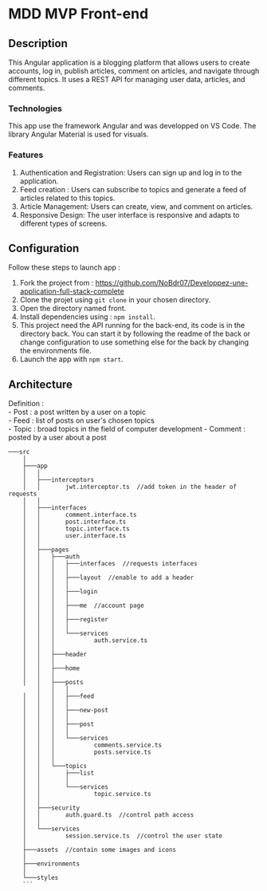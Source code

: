 # MDD MVP Front-end

## Description

This Angular application is a blogging platform that allows users to create accounts, log in, publish articles, comment on articles, and navigate through different topics. 
It uses a REST API for managing user data, articles, and comments.

### Technologies

This app use the framework Angular and was developped on VS Code.
The library Angular Material is used for visuals.

### Features

1. Authentication and Registration: Users can sign up and log in to the application.
2. Feed creation : Users can subscribe to topics and generate a feed of articles related to this topics.
3. Article Management: Users can create, view, and comment on articles.
4. Responsive Design: The user interface is responsive and adapts to different types of screens.

## Configuration

Follow these steps to launch app :

1. Fork the project from : https://github.com/NoBdr07/Developpez-une-application-full-stack-complete
2. Clone the projet using `git clone` in your chosen directory.
3. Open the directory named front.
1. Install dependencies using : `npm install`.
2. This project need the API running for the back-end, its code is in the directory back. 
You can start it by following the readme of the back or change configuration to use something else for the back by changing the environments file. 
3. Launch the app with `npm start`.

## Architecture

Definition :  
    - Post : a post written by a user on a topic  
    - Feed : list of posts on user's chosen topics  
    - Topic : broad topics in the field of computer development
    - Comment : posted by a user about a post

```
───src  
    │
    ├───app  
    │   │
    │   ├───interceptors  
    │   │       jwt.interceptor.ts  //add token in the header of requests
    │   │
    │   ├───interfaces  
    │   │       comment.interface.ts  
    │   │       post.interface.ts  
    │   │       topic.interface.ts  
    │   │       user.interface.ts  
    │   │
    │   ├───pages  
    │   │   ├───auth  
    │   │   │   ├───interfaces  //requests interfaces 
    │   │   │   │
    │   │   │   ├───layout  //enable to add a header 
    │   │   │   │
    │   │   │   ├───login   
    │   │   │   │
    │   │   │   ├───me  //account page
    │   │   │   │
    │   │   │   ├───register  
    │   │   │   │
    │   │   │   └───services  
    │   │   │           auth.service.ts  
    │   │   │
    │   │   ├───header  
    │   │   │
    │   │   ├───home  
    │   │   │
    │   │   ├───posts  
        │   │   │   
    │   │   │   ├───feed  
    │   │   │   │
    │   │   │   ├───new-post  
    │   │   │   │
    │   │   │   ├───post  
    │   │   │   │
    │   │   │   └───services      
    │   │   │           comments.service.ts      
    │   │   │           posts.service.ts   
    │   │   │
    │   │   └───topics    
    │   │       ├───list    
    │   │       │
    │   │       └───services  
    │   │               topic.service.ts  
    │   │
    │   ├───security  
    │   │       auth.guard.ts  //control path access 
    │   │
    │   └───services  
    │           session.service.ts  //control the user state
    │
    ├───assets  //contain some images and icons
    │
    ├───environments
    │
    └───styles 
    ```
    